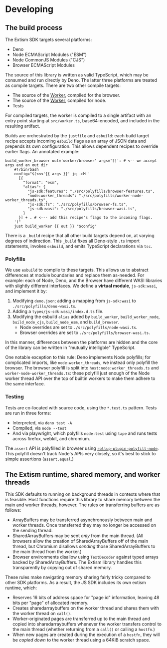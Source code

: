 # Developing

## The build process

The Extism SDK targets several platforms:

- Deno
- Node ECMAScript Modules ("ESM")
- Node CommonJS Modules ("CJS")
- Browser ECMAScript Modules

The source of this library is written as valid TypeScript, which may be
consumed and run directly by Deno. The latter three platforms are treated as
compile targets. There are two other compile targets:

- The source of the [Worker](https://mdn.io/worker), compiled for the browser.
- The source of the [Worker](https://mdn.io/worker), compiled for node.
- Tests

For compiled targets, the worker is compiled to a single artifact with an entry
point starting at `src/worker.ts`, base64-encoded, and included in the
resulting artifact.

Builds are orchestrated by the `justfile` and `esbuild`: each build target recipe accepts
incoming `esbuild` flags as an array of JSON data and prepends its own configuration.
This allows dependent recipes to override earlier flags. An annotated example:

```
build_worker_browser out='worker/browser' args='[]': # <-- we accept args and an out dir
    #!/bin/bash
    config="$(<<<'{{ args }}' jq -cM '
      [{
        "format": "esm",
        "alias": {
          "js-sdk:features": "./src/polyfills/browser-features.ts",
          "node:worker_threads": "./src/polyfills/worker-node-worker_threads.ts",
          "js-sdk:fs": "./src/polyfills/browser-fs.ts",
          "js-sdk:wasi": "./src/polyfills/browser-wasi.ts",
        }
      }] + . # <--- add this recipe's flags to the incoming flags.
    ')"
    just build_worker {{ out }} "$config"
```

There is a `_build` recipe that all other build targets depend on, at
varying degrees of indirection. This `_build` fixes all Deno-style `.ts`
import statements, invokes `esbuild`, and emits TypeScript declarations
via `tsc`.

### Polyfills

We use `esbuild` to compile to these targets. This allows us to abstract
differences at module boundaries and replace them as-needed. For example: each
of Node, Deno, and the Browser have different WASI libraries with slightly different
interfaces. We define a **virtual module**, `js-sdk:wasi`, and implement it by:

1. Modifying `deno.json`; adding a mapping from `js-sdk:wasi` to `./src/polyfills/deno-wasi.ts`.
2. Adding a `types/js-sdk:wasi/index.d.ts` file.
3. Modifying the esbuild `alias` added by `build_worker`, `build_worker_node`,
   `build_node_cjs`, `build_node_esm`, and `build_browser`.
    - Node overrides are set to `./src/polyfills/node-wasi.ts`.
    - Browser overrides are set to `./src/polyfills/browser-wasi.ts`.

In this manner, differences between the platforms are hidden and the core of
the library can be written in "mutually intelligble" TypeScript.

One notable exception to this rule: Deno implements Node polyfills; for
complicated imports, like `node:worker_threads`, we instead only polyfill the
browser. The browser polyfill is split into `host:node:worker_threads.ts` and
`worker-node-worker_threads.ts`: these polyfill just enough of the Node worker
thread API over the top of builtin workers to make them adhere to the same
interface.

### Testing

Tests are co-located with source code, using the `*.test.ts` pattern. Tests
are run in three forms:

- Interpreted, via `deno test -A`
- Compiled, via `node --test`
- And via playwright, which polyfills `node:test` using `tape` and runs tests
  across firefox, webkit, and chromium.

The `assert` API is polyfilled in browser using
[`rollup-plugin-polyfill-node`](https://npm.im/rollup-plugin-polyfill-node).
This polyfill doesn't track Node's APIs very closely, so it's best to stick to
simple assertions (`assert.equal`.)

## The Extism runtime, shared memory, and worker threads

This SDK defaults to running on background threads in contexts where that is
feasible. Host functions require this library to share memory between the main
and worker threads, however. The rules on transferring buffers are as follows:

- ArrayBuffers may be transferred asynchronously between main and worker threads. Once
  transferred they may no longer be accessed on the sending thread.
- SharedArrayBuffers may be sent _only_ from the main thread. (All browsers allow
  the creation of SharedArrayBuffers off of the main thread, but Chromium disallows
  _sending_ those SharedArrayBuffers to the main thread from the worker.)
- Browser environments disallow using `TextDecoder` against typed arrays backed by
  SharedArrayBuffers. The Extism library handles this transparently by copying out
  of shared memory.

These rules make navigating memory sharing fairly tricky compared to other SDK platforms.
As a result, the JS SDK includes its own extism runtime, which:

- Reserves 16 bits of address space for "page id" information, leaving 48 bits per "page"
  of allocated memory.
- Creates sharedarraybuffers on the worker thread and shares them with the worker thread on
  `call()`.
- Worker-originated pages are transferred up to the main thread and copied into sharedarraybuffers
  whenever the worker transfers control to the main thread (whether returning from a `call()` or
  calling a `hostfn`.)
- When new pages are created during the execution of a `hostfn`, they will be
  _copied down_ to the worker thread using a 64KiB scratch space.
